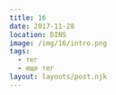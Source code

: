 ```yaml
---
title: 16
date: 2017-11-28
location: DINS
image: /img/16/intro.png
tags:
  - тег
  - еще тег
layout: layouts/post.njk
---
```

